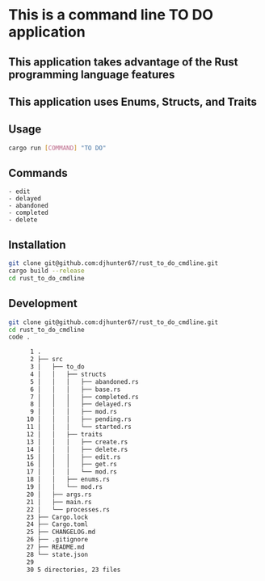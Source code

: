 # This is a command line TO DO application

## This application takes advantage of the Rust programming language features

## This application uses Enums, Structs, and Traits

## Usage

```bash
cargo run [COMMAND] "TO DO"
```

## Commands

```text
- edit
- delayed
- abandoned
- completed
- delete
```

## Installation

```bash
git clone git@github.com:djhunter67/rust_to_do_cmdline.git
cargo build --release
cd rust_to_do_cmdline
```

## Development

```bash
git clone git@github.com:djhunter67/rust_to_do_cmdline.git
cd rust_to_do_cmdline
code .
```

``` bash
      1 .
      2 ├── src
      3 │   ├── to_do
      4 │   │   ├── structs
      5 │   │   │   ├── abandoned.rs
      6 │   │   │   ├── base.rs
      7 │   │   │   ├── completed.rs
      8 │   │   │   ├── delayed.rs
      9 │   │   │   ├── mod.rs
     10 │   │   │   ├── pending.rs
     11 │   │   │   └── started.rs
     12 │   │   ├── traits
     13 │   │   │   ├── create.rs
     14 │   │   │   ├── delete.rs
     15 │   │   │   ├── edit.rs
     16 │   │   │   ├── get.rs
     17 │   │   │   └── mod.rs
     18 │   │   ├── enums.rs
     19 │   │   └── mod.rs
     20 │   ├── args.rs
     21 │   ├── main.rs
     22 │   └── processes.rs
     23 ├── Cargo.lock
     24 ├── Cargo.toml
     25 ├── CHANGELOG.md
     26 ├── .gitignore
     27 ├── README.md
     28 └── state.json
     29
     30 5 directories, 23 files
```
